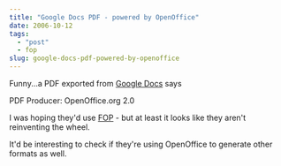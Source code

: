 ```yaml
---
title: "Google Docs PDF - powered by OpenOffice"
date: 2006-10-12
tags: 
  - "post"
  - fop
slug: google-docs-pdf-powered-by-openoffice
---
```


Funny...a PDF exported from [Google Docs](http://docs.google.com) says

PDF Producer: OpenOffice.org 2.0

I was hoping they'd use [FOP](http://xmlgraphics.apache.org/fop) - but at least it looks like they aren't reinventing the wheel.

It'd be interesting to check if they're using OpenOffice to generate other formats as well.
